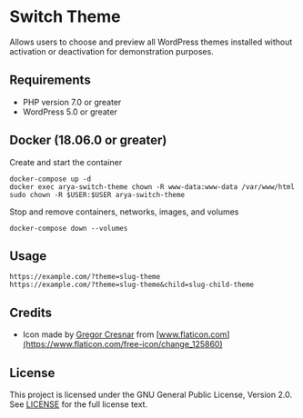 # Switch Theme

Allows users to choose and preview all WordPress themes installed without
activation or deactivation for demonstration purposes.

## Requirements

* PHP version 7.0 or greater
* WordPress 5.0 or greater

## Docker (18.06.0 or greater)

Create and start the container

    docker-compose up -d
    docker exec arya-switch-theme chown -R www-data:www-data /var/www/html
    sudo chown -R $USER:$USER arya-switch-theme

Stop and remove containers, networks, images, and volumes

    docker-compose down --volumes

## Usage

    https://example.com/?theme=slug-theme
    https://example.com/?theme=slug-theme&child=slug-child-theme

## Credits

* Icon made by [Gregor Cresnar](https://www.flaticon.com/authors/gregor-cresnar)
  from [www.flaticon.com](https://www.flaticon.com/free-icon/change_125860)

## License

This project is licensed under the GNU General Public License, Version 2.0.
See [LICENSE](LICENSE) for the full license text.
